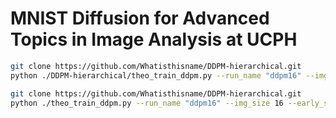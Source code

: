 # MNIST Diffusion for Advanced Topics in Image Analysis at UCPH


```bash
git clone https://github.com/Whatisthisname/DDPM-hierarchical.git
python ./DDPM-hierarchical/theo_train_ddpm.py --run_name "ddpm16" --img_size 16 --early_stop 500 --timesteps 25  --small_epochs 10 --ckpt
```

```bash
git clone https://github.com/Whatisthisname/DDPM-hierarchical.git
python ./theo_train_ddpm.py --run_name "ddpm16" --img_size 16 --early_stop 500 --timesteps 25  --small_epochs 10 --ckpt
```